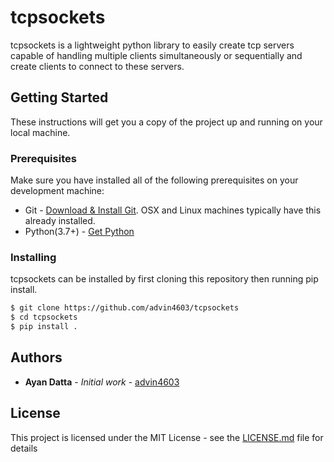 # tcpsockets

tcpsockets is a lightweight python library to easily create tcp servers capable of handling multiple clients simultaneously or sequentially and create clients to connect to these servers. 

## Getting Started

These instructions will get you a copy of the project up and running on your local machine.

### Prerequisites

Make sure you have installed all of the following prerequisites on your development machine:
* Git - [Download & Install Git](https://git-scm.com/downloads). OSX and Linux machines typically have this already installed.
* Python(3.7+) - [Get Python](https://www.python.org/getit/)

### Installing

tcpsockets can be installed by first cloning this repository then running pip install.
```bash
$ git clone https://github.com/advin4603/tcpsockets
$ cd tcpsockets
$ pip install .
```


## Authors

* **Ayan Datta** - *Initial work* - [advin4603](https://github.com/advin4603)


## License

This project is licensed under the MIT License - see the [LICENSE.md](LICENSE.md) file for details

 
